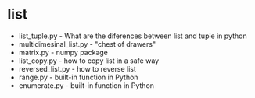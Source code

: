 # list
- list_tuple.py - What are the diferences between list and tuple in python
- multidimesinal_list.py - "chest of drawers"
- matrix.py - numpy package
- list_copy.py - how to copy list in a safe way
- reversed_list.py - how to reverse list
- range.py - built-in function in Python
- enumerate.py - built-in function in Python
